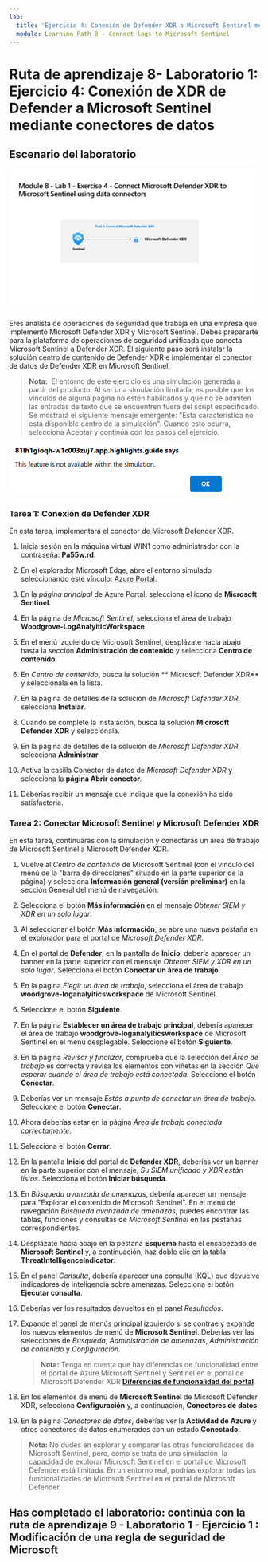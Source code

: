```yaml
---
lab:
  title: 'Ejercicio 4: Conexión de Defender XDR a Microsoft Sentinel mediante conectores de datos'
  module: Learning Path 8 - Connect logs to Microsoft Sentinel
---
```


# Ruta de aprendizaje 8- Laboratorio 1: Ejercicio 4: Conexión de XDR de Defender a Microsoft Sentinel mediante conectores de datos

## Escenario del laboratorio

![Introducción al laboratorio.](../Media/SC-200-Lab_Diagrams_Mod8_L1_Ex4.png)

Eres analista de operaciones de seguridad que trabaja en una empresa que implementó Microsoft Defender XDR y Microsoft Sentinel. Debes prepararte para la plataforma de operaciones de seguridad unificada que conecta Microsoft Sentinel a Defender XDR. El siguiente paso será instalar la solución centro de contenido de Defender XDR e implementar el conector de datos de Defender XDR en Microsoft Sentinel.

>**Nota:**  El entorno de este ejercicio es una simulación generada a partir del producto. Al ser una simulación limitada, es posible que los vínculos de alguna página no estén habilitados y que no se admiten las entradas de texto que se encuentren fuera del script especificado. Se mostrará el siguiente mensaje emergente: "Esta característica no está disponible dentro de la simulación".  Cuando esto ocurra, selecciona Aceptar y continúa con los pasos del ejercicio.

![Mensaje de error emergente](../Media/simulation-pop-up-error.png)

### Tarea 1: Conexión de Defender XDR

En esta tarea, implementará el conector de Microsoft Defender XDR.

1. Inicia sesión en la máquina virtual WIN1 como administrador con la contraseña: **Pa55w.rd**.  

1. En el explorador Microsoft Edge, abre el entorno simulado seleccionando este vínculo: [Azure Portal]( https://app.highlights.guide/start/1c894b46-4b0a-40cb-b0f0-1e1c86c615f3?token=16d48b6c-eace-4a1f-8050-098d29d23a89).

1. En la *página principal* de Azure Portal, selecciona el icono de **Microsoft Sentinel**.

1. En la página de *Microsoft Sentinel*, selecciona el área de trabajo **Woodgrove-LogAnalyiticWorkspace**.

1. En el menú izquierdo de Microsoft Sentinel, desplázate hacia abajo hasta la sección **Administración de contenido** y selecciona **Centro de contenido**.

1. En *Centro de contenido*, busca la solución ** Microsoft Defender XDR** y selecciónala en la lista.

1. En la página de detalles de la solución de *Microsoft Defender XDR*, selecciona **Instalar**.

1. Cuando se complete la instalación, busca la solución **Microsoft Defender XDR** y selecciónala.

1. En la página de detalles de la solución de *Microsoft Defender XDR*, selecciona **Administrar**

1. Activa la casilla Conector de datos de *Microsoft Defender XDR* y selecciona la **página Abrir conector**.

1. Deberías recibir un mensaje que indique que la conexión ha sido satisfactoria.

### Tarea 2: Conectar Microsoft Sentinel y Microsoft Defender XDR

En esta tarea, continuarás con la simulación y conectarás un área de trabajo de Microsoft Sentinel a Microsoft Defender XDR.

1. Vuelve al *Centro de contenido* de Microsoft Sentinel (con el vínculo del menú de la "barra de direcciones" situado en la parte superior de la página) y selecciona **Información general (versión preliminar)** en la sección General del menú de navegación.

1. Selecciona el botón **Más información** en el mensaje *Obtener SIEM y XDR en un solo lugar*.

1. Al seleccionar el botón **Más información**, se abre una nueva pestaña en el explorador para el portal de *Microsoft Defender XDR*.

1. En el portal de **Defender**, en la pantalla de **Inicio**, debería aparecer un banner en la parte superior con el mensaje *Obtener SIEM y XDR en un solo lugar*. Selecciona el botón **Conectar un área de trabajo**.

1. En la página *Elegir un área de trabajo*, selecciona el área de trabajo **woodgrove-loganalyiticsworkspace** de Microsoft Sentinel.

1. Seleccione el botón **Siguiente**.

1. En la página **Establecer un área de trabajo principal**, debería aparecer el área de trabajo **woodgrove-loganalyiticsworkspace** de Microsoft Sentinel en el menú desplegable. Seleccione el botón **Siguiente**.

1. En la página *Revisar y finalizar*, comprueba que la selección del *Área de trabajo* es correcta y revisa los elementos con viñetas en la sección *Qué esperar cuando el área de trabajo está conectada*. Seleccione el botón **Conectar**.

1. Deberías ver un mensaje *Estás a punto de conectar un área de trabajo*. Seleccione el botón **Conectar**.

1. Ahora deberías estar en la página *Área de trabajo conectada correctamente*.

1. Selecciona el botón **Cerrar**.

1. En la pantalla **Inicio** del portal de **Defender XDR**, deberías ver un banner en la parte superior con el mensaje, *Su SIEM unificado y XDR están listos*. Selecciona el botón **Iniciar búsqueda**.

1. En *Búsqueda avanzada de amenazas*, debería aparecer un mensaje para "Explorar el contenido de Microsoft Sentinel". En el menú de navegación *Búsqueda avanzada de amenazas*, puedes encontrar las tablas, funciones y consultas de *Microsoft Sentinel* en las pestañas correspondientes.

1. Desplázate hacia abajo en la pestaña **Esquema** hasta el encabezado de **Microsoft Sentinel** y, a continuación, haz doble clic en la tabla **ThreatIntelligenceIndicator**.

1. En el panel *Consulta*, debería aparecer una consulta (KQL) que devuelve indicadores de inteligencia sobre amenazas. Selecciona el botón **Ejecutar consulta**.

1. Deberías ver los resultados devueltos en el panel *Resultados*.

1. Expande el panel de menús principal izquierdo si se contrae y expande los nuevos elementos de menú de **Microsoft Sentinel**. Deberías ver las selecciones de *Búsqueda*, *Administración de amenazas*, *Administración de contenido* y *Configuración*.

    >**Nota:** Tenga en cuenta que hay diferencias de funcionalidad entre el portal de Azure Microsoft Sentinel y Sentinel en el portal de Microsoft Defender XDR **[Diferencias de funcionalidad del portal](https://learn.microsoft.com/azure/sentinel/microsoft-sentinel-defender-portal#capability-differences-between-portals)**.

1. En los elementos de menú de **Microsoft Sentinel** de Microsoft Defender XDR, selecciona **Configuración** y, a continuación, **Conectores de datos**.

1. En la página *Conectores de datos*, deberías ver la **Actividad de Azure** y otros conectores de datos enumerados con un estado **Conectado**.

>**Nota:** No dudes en explorar y comparar las otras funcionalidades de Microsoft Sentinel, pero, como se trata de una simulación, la capacidad de explorar Microsoft Sentinel en el portal de Microsoft Defender está limitada. En un entorno real, podrías explorar todas las funcionalidades de Microsoft Sentinel en el portal de Microsoft Defender.

## Has completado el laboratorio: continúa con la ruta de aprendizaje 9 - Laboratorio 1 - Ejercicio 1 : Modificación de una regla de seguridad de Microsoft
